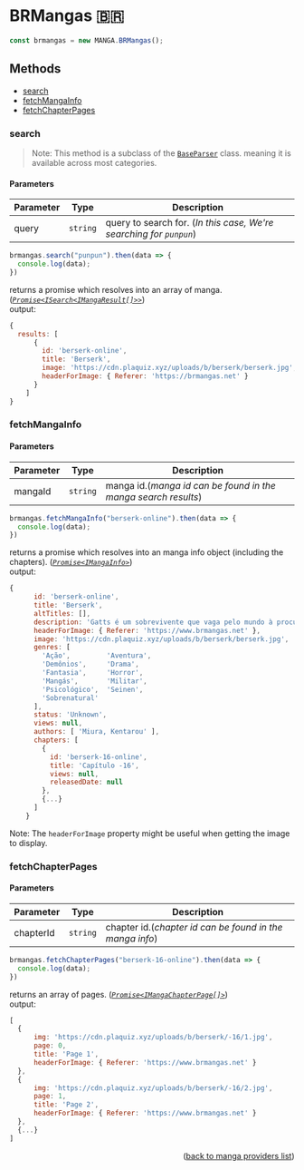 <h1> BRMangas 🇧🇷 </h1>

```ts
const brmangas = new MANGA.BRMangas();
```

<h2>Methods</h2>

- [search](#search)
- [fetchMangaInfo](#fetchmangainfo)
- [fetchChapterPages](#fetchchapterpages)

### search
> Note: This method is a subclass of the [`BaseParser`](https://github.com/consumet/extensions/blob/master/src/models/base-parser.ts) class. meaning it is available across most categories.
>
<h4>Parameters</h4>

| Parameter | Type     | Description                                                                  |
| --------- | -------- | ---------------------------------------------------------------------------- |
| query     | `string` | query to search for. (*In this case, We're searching for `punpun`*) |

```ts
brmangas.search("punpun").then(data => {
  console.log(data);
})
```
returns a promise which resolves into an array of manga. (*[`Promise<ISearch<IMangaResult[]>>`](https://github.com/consumet/extensions/blob/master/src/models/types.ts#L97-L106)*)\
output:
```js
{
  results: [
      {
        id: 'berserk-online',
        title: 'Berserk',
        image: 'https://cdn.plaquiz.xyz/uploads/b/berserk/berserk.jpg',
        headerForImage: { Referer: 'https://brmangas.net' }
      }
    ]
}
```

### fetchMangaInfo

<h4>Parameters</h4>

| Parameter | Type     | Description                                                    |
| --------- | -------- | -------------------------------------------------------------- |
| mangaId   | `string` | manga id.(*manga id can be found in the manga search results*) |

```ts
brmangas.fetchMangaInfo("berserk-online").then(data => {
  console.log(data);
})
```
returns a promise which resolves into an manga info object (including the chapters). (*[`Promise<IMangaInfo>`](https://github.com/consumet/extensions/blob/master/src/models/types.ts#L115-L120)*)\
output:
```js
{
      id: 'berserk-online',
      title: 'Berserk',
      altTitles: [],
      description: 'Gatts é um sobrevivente que vaga pelo mundo à procura de respostas. Antigo membro do ext “Bando dos Falcões”, um grupo mercenário de cavaleiros e guerreiros liderado por Griffith e Caska, Gatts se adentra na história que ganha corpo e emerge sob um ponto de vista totalmente imprevisível, a medida que os acontecimentos vão se completando. É uma obra dedicada à eterna luta do Catolicismo contra Paganismo….',
      headerForImage: { Referer: 'https://www.brmangas.net' },
      image: 'https://cdn.plaquiz.xyz/uploads/b/berserk/berserk.jpg',
      genres: [
        'Ação',         'Aventura',
        'Demônios',     'Drama',
        'Fantasia',     'Horror',
        'Mangás',       'Militar',
        'Psicológico',  'Seinen',
        'Sobrenatural'
      ],
      status: 'Unknown',
      views: null,
      authors: [ 'Miura, Kentarou' ],
      chapters: [
        {
          id: 'berserk-16-online',
          title: 'Capítulo -16',
          views: null,
          releasedDate: null
        },
        {...}
      ]
    }
```
Note: The `headerForImage` property might be useful when getting the image to display.

### fetchChapterPages

<h4>Parameters</h4>

| Parameter | Type     | Description                                              |
| --------- | -------- | -------------------------------------------------------- |
| chapterId | `string` | chapter id.(*chapter id can be found in the manga info*) |

```ts
brmangas.fetchChapterPages("berserk-16-online").then(data => {
  console.log(data);
})
```
returns an array of pages. (*[`Promise<IMangaChapterPage[]>`](https://github.com/consumet/extensions/blob/master/src/models/types.ts#L122-L126)*)\
output:
```js
[
  {
      img: 'https://cdn.plaquiz.xyz/uploads/b/berserk/-16/1.jpg',
      page: 0,
      title: 'Page 1',
      headerForImage: { Referer: 'https://www.brmangas.net' }
  },
  {
      img: 'https://cdn.plaquiz.xyz/uploads/b/berserk/-16/2.jpg',
      page: 1,
      title: 'Page 2',
      headerForImage: { Referer: 'https://www.brmangas.net' }
  },
  {...}
]
```

<p align="end">(<a href="https://github.com/consumet/extensions/blob/master/docs/guides/manga.md#">back to manga providers list</a>)</p>

